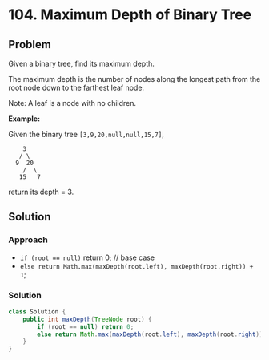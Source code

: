  # 104. Maximum Depth of Binary Tree

## Problem
Given a binary tree, find its maximum depth.

The maximum depth is the number of nodes along the longest path from the root node down to the farthest leaf node.

Note: A leaf is a node with no children.

**Example:**

Given the binary tree `[3,9,20,null,null,15,7]`,
```
    3
   / \
  9  20
    /  \
   15   7
```
return its depth = 3.
## Solution
### Approach
- `if (root == null)` return 0; // base case
- `else return Math.max(maxDepth(root.left), maxDepth(root.right)) + 1`;

### Solution
```java
class Solution {
    public int maxDepth(TreeNode root) {
        if (root == null) return 0;
        else return Math.max(maxDepth(root.left), maxDepth(root.right)) + 1;
    }
}
```